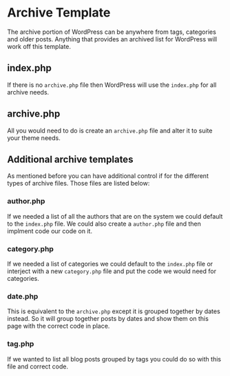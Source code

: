# Archive Template

The archive portion of WordPress can be anywhere from tags, categories and older posts. Anything that provides an archived list for WordPress will work off this template.

## index.php

If there is no `archive.php` file then WordPress will use the `index.php` for all archive needs.

## archive.php

All you would need to do is create an `archive.php` file and alter it to suite your theme needs.

## Additional archive templates

As mentioned before you can have additional control if for the different types of archive files. Those files are listed below:

### author.php
If we needed a list of all the authors that are on the system we could default to the `index.php` file. We could also create a `author.php` file and then implment code our code on it.

### category.php
If we needed a list of categories we could default to the `index.php` file or interject with a new `category.php` file and put the code we would need for categories.

### date.php
This is equivalent to the `archive.php` except it is grouped together by dates instead. So it will group together posts by dates and show them on this page with the correct code in place.

### tag.php
If we wanted to list all blog posts grouped by tags you could do so with this file and correct code.
